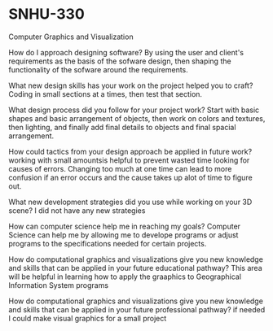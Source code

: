# SNHU-330
Computer Graphics and Visualization

How do I approach designing software?
By using the user and client's requirements as the basis of the sofware design, then shaping the functionality of the sofware around the requirements.


What new design skills has your work on the project helped you to craft?
Coding in small sections at a times, then test that section. 

What design process did you follow for your project work?
Start with basic shapes and basic arrangement of objects, then work on colors and textures, then lighting, and finally add final details to objects and final spacial arrangement. 

How could tactics from your design approach be applied in future work?
working with small amountsis helpful to prevent wasted time looking for causes of errors. Changing too much at one time can lead to more confusion if an error occurs and the cause takes up alot of time to figure out. 


What new development strategies did you use while working on your 3D scene?
I did not have any new strategies


How can computer science help me in reaching my goals?
Computer Science can help me by allowing me to develope programs or adjust programs to the specifications needed for certain projects. 

How do computational graphics and visualizations give you new knowledge and skills that can be applied in your future educational pathway?
This area will be helpful in learning how to apply the graaphics to Geographical Information System programs

How do computational graphics and visualizations give you new knowledge and skills that can be applied in your future professional pathway?
if needed I could make visual graphics for a small project
